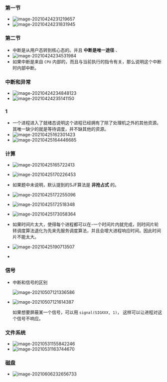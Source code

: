 ### 第一节

+ ![image-20210424231219657](https://cdn.jsdelivr.net/gh/smallzhong/new-picgo-pic-bed@master/image-20210424231219657.png)
+ ![image-20210424231831945](https://cdn.jsdelivr.net/gh/smallzhong/new-picgo-pic-bed@master/image-20210424231831945.png)

### 第二节

+ 中断是从用户态转到核心态的。并且 **中断是唯一途径** 、
+ ![image-20210424234531984](https://cdn.jsdelivr.net/gh/smallzhong/new-picgo-pic-bed@master/image-20210424234531984.png)
+ 如果中断是来自 `CPU` 内部的，而且与当前执行的指令有关，那么说明这个中断时内部中断。

### 中断和异常

+ ![image-20210424234848123](https://cdn.jsdelivr.net/gh/smallzhong/new-picgo-pic-bed@master/image-20210424234848123.png)
+ ![image-20210424235141150](https://cdn.jsdelivr.net/gh/smallzhong/new-picgo-pic-bed@master/image-20210424235141150.png)



### 1

+ 一个进程进入了就绪态说明这个进程已经拥有了除了处理机之外的其他资源。其唯一缺少的就是等待调度，并不缺其他的资源。
+ ![image-20210425162301423](https://cdn.jsdelivr.net/gh/smallzhong/new-picgo-pic-bed@master/image-20210425162301423.png)
+ ![image-20210425164446685](https://cdn.jsdelivr.net/gh/smallzhong/new-picgo-pic-bed@master/image-20210425164446685.png)

### 计算

+ ![image-20210425165722413](https://cdn.jsdelivr.net/gh/smallzhong/new-picgo-pic-bed@master/image-20210425165722413.png)
+ ![image-20210425170226453](https://cdn.jsdelivr.net/gh/smallzhong/new-picgo-pic-bed@master/image-20210425170226453.png)
+ 如果题中未说明，默认提到的SJF算法是 **非抢占式** 的。
+ ![image-20210425172255096](https://cdn.jsdelivr.net/gh/smallzhong/new-picgo-pic-bed@master/image-20210425172255096.png)
+ ![image-20210425172518348](https://cdn.jsdelivr.net/gh/smallzhong/new-picgo-pic-bed@master/image-20210425172518348.png)
+ ![image-20210425173058364](https://cdn.jsdelivr.net/gh/smallzhong/new-picgo-pic-bed@master/image-20210425173058364.png)

+ 如果时间片太大，使得每个进程都可以在-一个时间片内就完成，则时间片轮转调度算法退化为先来先服务调度算法，并且会增大进程响应时间。因此时间片不能太大。
+ ![image-20210425190713507](https://cdn.jsdelivr.net/gh/smallzhong/new-picgo-pic-bed@master/image-20210425190713507.png)
+ 

### 信号

+ 中断和信号的区别

  ![image-20210507121336586](https://cdn.jsdelivr.net/gh/smallzhong/new-picgo-pic-bed@master/image-20210507121336586.png)

+ ![image-20210507121614387](https://cdn.jsdelivr.net/gh/smallzhong/new-picgo-pic-bed@master/image-20210507121614387.png)

  如果想要屏蔽某一个信号，可以用 `signal(SIGXXX, 1)`， 这样可以让进程对这个信号不响应。

### 文件系统

+ ![image-20210531155842246](https://cdn.jsdelivr.net/gh/smallzhong/new-picgo-pic-bed@master//image-20210531155842246.png)
+ ![image-20210531163744670](https://cdn.jsdelivr.net/gh/smallzhong/new-picgo-pic-bed@master//image-20210531163744670.png)

### 磁盘

+ ![image-20210606232656733](C:\Users\雨初\AppData\Roaming\Typora\typora-user-images\image-20210606232656733.png)